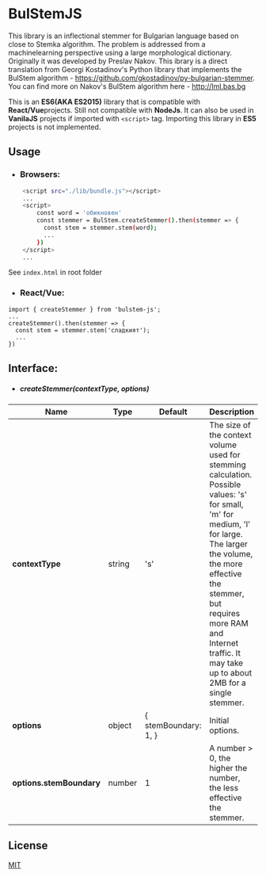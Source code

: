 # BulStemJS

This library is an inflectional stemmer for Bulgarian language based on close to Stemka algorithm. The problem is addressed from a machinelearning perspective using a large morphological dictionary. Originally it was developed by Preslav Nakov. This ibrary is a direct translation from Georgi Kostadinov's Python library that implements the BulStem algorithm - https://github.com/gkostadinov/py-bulgarian-stemmer. You can find more on Nakov's BulStem algorithm here - http://lml.bas.bg

This is an **ES6(AKA ES2015)** library that is compatible with **React/Vue**projects. Still not compatible with **NodeJs**. It can also be used in **VanilaJS** projects if imported with `<script>` tag. Importing this library in **ES5** projects is not implemented.

## Usage

- ### Browsers:
```sh
    <script src="./lib/bundle.js"></script>
    ...
    <script>
        const word = 'обикновен'
        const stemmer = BulStem.createStemmer().then(stemmer => {
          const stem = stemmer.stem(word);
          ...
        })
    </script>
    ...
```

See `index.html` in root folder

- ### React/Vue:

```
import { createStemmer } from 'bulstem-js';
...
createStemmer().then(stemmer => {
  const stem = stemmer.stem('сладкият');
  ...
})

```
## Interface:

- ##### **createStemmer(contextType, options)**

| Name | Type | Default | Description
| ------ | ------ | ------ | ------ |
| **contextType** | string | 's' | The size of the context volume used for stemming calculation. Possible values: 's' for small, 'm' for medium, 'l' for large. The larger the volume, the more effective the stemmer, but requires more RAM and Internet traffic. It may take up to about 2MB for a single stemmer. |
| **options** | object | { stemBoundary: 1,  } | Initial options. |
| **options.stemBoundary** | number | 1  |  A number > 0, the higher the number, the less effective the stemmer.|

## License

[MIT]

[MIT]: <https://opensource.org/licenses/MIT>
